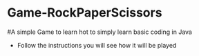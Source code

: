 # Game-RockPaperScissors
 #A simple Game to learn hot to simply learn basic coding in Java
- Follow the instructions you will see how it will be played
